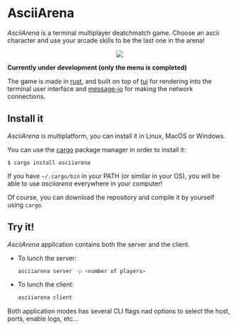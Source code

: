 # AsciiArena

*AsciiArena* is a terminal multiplayer deatchmatch game.
Choose an ascii character and use your arcade skills to be the last one in the arena!

<p align="center">
  <img src="https://drive.google.com/uc?export=view&id=1TMTNIbn09Ssh_e1VnhWEUhb5zYfRNyiw"/>
</p>

**Currently under development (only the menu is completed)**

The game is made in [rust][rust], and built on top of
[tui][tui] for rendering into the terminal user interface and
[message-io][message-io] for making the network connections.

## Install it
*AsciiArena* is multiplatform, you can install it in Linux, MacOS or Windows.

You can use the [cargo][cargo] package manager in order to install it:
```
$ cargo install asciiarena
```
If you have `~/.cargo/bin` in your PATH (or similar in your OS), you will be able to use *asciiarena* everywhere in your computer!

Of course, you can download the repository and compile it by yourself using `cargo`.

## Try it!
*AsciiArena* application contains both the server and the client.

- To lunch the server:
    ```sh
    asciiarena server -p <number of players>
    ```

- To lunch the client:
    ```sh
    asciiarena client
    ```

Both application modes has several CLI flags nad options to select
the host, ports, enable logs, etc...


<!-- Links here! -->
[cargo]: https://doc.rust-lang.org/cargo/getting-started/installation.html
[rust]: https://www.rust-lang.org/
[tui]: https://github.com/fdehau/tui-rs
[message-io]: https://github.com/lemunozm/message-io
